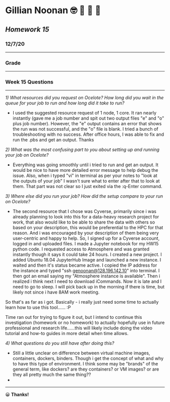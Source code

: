 # **Gillian Noonan**  &#x1F913; &#x1F914; &#x1F917; &#x1F929;
## *Homework 15*
### 12/7/20
___

### Grade


---
### Week 15 Questions
---
*1) What resources did you request on Ocelote? How long did you wait in the queue for your job to run and how long did it take to run?*
  - I used the suggested resource request of 1 node, 1 core.  It ran nearly instantly (gave me a job number and spit out two output files "e" and "o" plus job number).  However, the "e" output contains an error that shows the run was not successful, and the "o" file is blank.  I tried a bunch of troubleshooting with no success.  After office hours, I was able to fix and run the .pbs and get an output.  Thanks

*2) What was the most confusing part to you about setting up and running your job on Ocelote?*
 - Everything was going smoothly until i tried to run and get an output.  It would be nice to have more detailed error message to help debug the issue.   Also, when i typed "vi" in terminal as per your notes to "look at the outputs of your job" I wasn't sure what to enter after that to look at them.  That part was not clear so I just exited via the :q-Enter command.

*3) Where else did you run your job? How did the setup compare to your run on Ocelote?*
  - The second resource that I chose was Cyverse, primarily since i was already planning to look into this for a data-heavy research project for work, that also would like to be able to share the data with others so based on your description, this would be preferential to the HPC for that reason.  And i was encouraged by your description of them being very user-centric and happy to help.  So, I signed up for a Cyverse account, logged in and uploaded files.  I made a Jupyter notebook for my HW15 python code.  I requested access to Atmosphere and was granted instantly though it says it could take 24 hours.  I created a new project.  I added Ubuntu 18.04 JupyterHub Image and launched a new instance.  I waited and then it's status became active.  I copied the IP address for the instance and typed "ssh genoonan@128.196.142.10" into terminal.  I then got an email saying my "Atmosphere instance is available".  Then i realized i think next I need to download iCommands.  Now it is late and I need to go to sleep.   I will pick back up in the morning if there is time, but likely not since i have 8AM work meeting.       

  So that's as far as i got.  Basically - i really just need some time to actually learn how to use this tool...... :P  

  Time ran out for trying to figure it out, but I intend to continue this investigation (homework or no homework) to actually hopefully use in future professional and research life......this will likely include doing the video tutorial and how-to guides in more detail when time allows.

*4) What questions do you still have after doing this?*
  - Still a little unclear on difference between virtual machine images, containers, dockers, binders.  Though i get the concept of what and why to have this type of environment.  I think some may be "brands" of the general term, like dockers?  are they containers?  or VM images?  or are they all pretty much the same thing??
  -
---

&#x1F600;
**Thanks!**  
